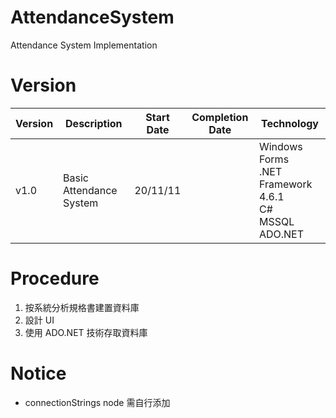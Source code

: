 # AttendanceSystem
Attendance System Implementation

# Version
| Version | Description | Start Date | Completion Date | Technology |
| -- | -- | -- | -- | -- |
| v1.0 | Basic Attendance System | 20/11/11 || Windows Forms <br> .NET Framework 4.6.1 <br> C#  <br> MSSQL <br> ADO.NET |

# Procedure
1. 按系統分析規格書建置資料庫
2. 設計 UI
3. 使用 ADO.NET 技術存取資料庫

# Notice
* connectionStrings node 需自行添加